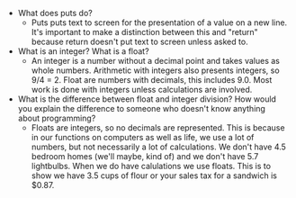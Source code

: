 - What does puts do?
	- Puts puts text to screen for the presentation of a value on a new line. It's important to make a distinction between this and "return" because return doesn't put text to screen unless asked to.
- What is an integer? What is a float?
	- An integer is a number without a decimal point and takes values as whole numbers. Arithmetic with integers also presents integers, so 9/4 = 2. Float are numbers with decimals, this includes 9.0. Most work is done with integers unless calculations are involved.
- What is the difference between float and integer division? How would you explain the difference to someone who doesn't know anything about programming?
	- Floats are integers, so no decimals are represented. This is because in our functions on computers as well as life, we use a lot of numbers, but not necessarily a lot of calculations. We don't have 4.5 bedroom homes (we'll maybe, kind of) and we don't have 5.7 lightbulbs. When we do have calulations we use floats. This is to show we have 3.5 cups of flour or your sales tax for a sandwich is $0.87. 